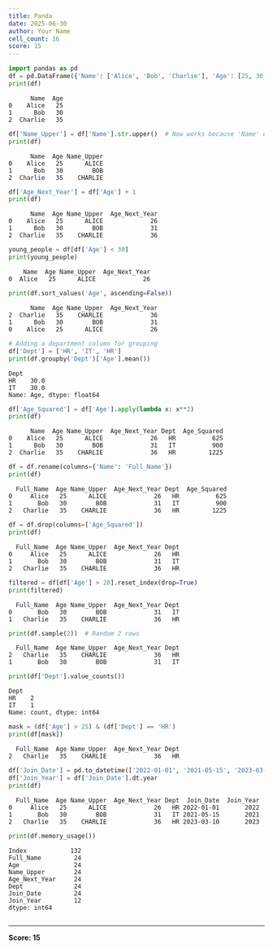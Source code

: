 ```yaml
---
title: Panda
date: 2025-06-30
author: Your Name
cell_count: 16
score: 15
---
```


```python
import pandas as pd
df = pd.DataFrame({'Name': ['Alice', 'Bob', 'Charlie'], 'Age': [25, 30, 35]})
print(df)
```

          Name  Age
    0    Alice   25
    1      Bob   30
    2  Charlie   35
    


```python
df['Name_Upper'] = df['Name'].str.upper()  # Now works because 'Name' exists
print(df)
```

          Name  Age Name_Upper
    0    Alice   25      ALICE
    1      Bob   30        BOB
    2  Charlie   35    CHARLIE
    


```python
df['Age_Next_Year'] = df['Age'] + 1
print(df)
```

          Name  Age Name_Upper  Age_Next_Year
    0    Alice   25      ALICE             26
    1      Bob   30        BOB             31
    2  Charlie   35    CHARLIE             36
    


```python
young_people = df[df['Age'] < 30]
print(young_people)
```

        Name  Age Name_Upper  Age_Next_Year
    0  Alice   25      ALICE             26
    


```python
print(df.sort_values('Age', ascending=False))
```

          Name  Age Name_Upper  Age_Next_Year
    2  Charlie   35    CHARLIE             36
    1      Bob   30        BOB             31
    0    Alice   25      ALICE             26
    


```python
# Adding a department column for grouping
df['Dept'] = ['HR', 'IT', 'HR']
print(df.groupby('Dept')['Age'].mean())
```

    Dept
    HR    30.0
    IT    30.0
    Name: Age, dtype: float64
    


```python
df['Age_Squared'] = df['Age'].apply(lambda x: x**2)
print(df)
```

          Name  Age Name_Upper  Age_Next_Year Dept  Age_Squared
    0    Alice   25      ALICE             26   HR          625
    1      Bob   30        BOB             31   IT          900
    2  Charlie   35    CHARLIE             36   HR         1225
    


```python
df = df.rename(columns={'Name': 'Full_Name'})
print(df)
```

      Full_Name  Age Name_Upper  Age_Next_Year Dept  Age_Squared
    0     Alice   25      ALICE             26   HR          625
    1       Bob   30        BOB             31   IT          900
    2   Charlie   35    CHARLIE             36   HR         1225
    


```python
df = df.drop(columns=['Age_Squared'])
print(df)
```

      Full_Name  Age Name_Upper  Age_Next_Year Dept
    0     Alice   25      ALICE             26   HR
    1       Bob   30        BOB             31   IT
    2   Charlie   35    CHARLIE             36   HR
    


```python
filtered = df[df['Age'] > 28].reset_index(drop=True)
print(filtered)
```

      Full_Name  Age Name_Upper  Age_Next_Year Dept
    0       Bob   30        BOB             31   IT
    1   Charlie   35    CHARLIE             36   HR
    


```python
print(df.sample(2))  # Random 2 rows
```

      Full_Name  Age Name_Upper  Age_Next_Year Dept
    2   Charlie   35    CHARLIE             36   HR
    1       Bob   30        BOB             31   IT
    


```python
print(df['Dept'].value_counts())
```

    Dept
    HR    2
    IT    1
    Name: count, dtype: int64
    


```python
mask = (df['Age'] > 25) & (df['Dept'] == 'HR')
print(df[mask])
```

      Full_Name  Age Name_Upper  Age_Next_Year Dept
    2   Charlie   35    CHARLIE             36   HR
    


```python
df['Join_Date'] = pd.to_datetime(['2022-01-01', '2021-05-15', '2023-03-10'])
df['Join_Year'] = df['Join_Date'].dt.year
print(df)
```

      Full_Name  Age Name_Upper  Age_Next_Year Dept  Join_Date  Join_Year
    0     Alice   25      ALICE             26   HR 2022-01-01       2022
    1       Bob   30        BOB             31   IT 2021-05-15       2021
    2   Charlie   35    CHARLIE             36   HR 2023-03-10       2023
    


```python
print(df.memory_usage())
```

    Index            132
    Full_Name         24
    Age               24
    Name_Upper        24
    Age_Next_Year     24
    Dept              24
    Join_Date         24
    Join_Year         12
    dtype: int64
    


```python

```


---
**Score: 15**